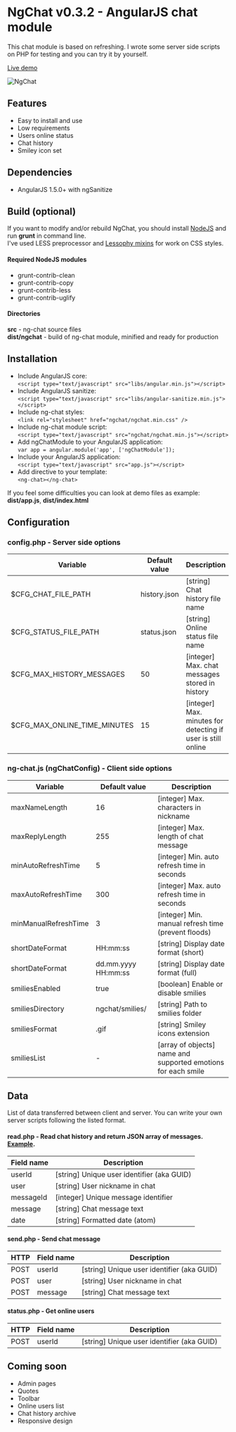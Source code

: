 NgChat v0.3.2 - AngularJS chat module
===================

This chat module is based on refreshing. I wrote some server side scripts on PHP for testing and you can try it by yourself.

[Live demo](http://khasky.com/demo/ng-chat)

![NgChat](https://github.com/khasky/NgChat/blob/master/screenshot.png)

## Features

* Easy to install and use
* Low requirements
* Users online status
* Chat history
* Smiley icon set

## Dependencies

 * AngularJS 1.5.0+ with ngSanitize

## Build (optional)

If you want to modify and/or rebuild NgChat, you should install [NodeJS](https://nodejs.org) and run **grunt** in command line.  
I've used LESS preprocessor and [Lessophy mixins](https://github.com/khasky/Lessophy) for work on CSS styles.

#### Required NodeJS modules

 * grunt-contrib-clean
 * grunt-contrib-copy
 * grunt-contrib-less
 * grunt-contrib-uglify

#### Directories

**src** - ng-chat source files  
**dist/ngchat** - build of ng-chat module, minified and ready for production  

## Installation

 * Include AngularJS core:  
 ```<script type="text/javascript" src="libs/angular.min.js"></script>```
 * Include AngularJS sanitize:  
 ```<script type="text/javascript" src="libs/angular-sanitize.min.js"></script>```
 * Include ng-chat styles:  
 ```<link rel="stylesheet" href="ngchat/ngchat.min.css" />```
 * Include ng-chat module script:  
 ```<script type="text/javascript" src="ngchat/ngchat.min.js"></script>```
 * Add ngChatModule to your AngularJS application:  
 ```var app = angular.module('app', ['ngChatModule']);```
 * Include your AngularJS application:  
 ```<script type="text/javascript" src="app.js"></script>```
 * Add directive to your template:  
 ``` <ng-chat></ng-chat> ```  

If you feel some difficulties you can look at demo files as example: **dist/app.js**, **dist/index.html**

## Configuration

### config.php - Server side options

| Variable                     | Default value  | Description                                                  |
| ---------------------------- | -------------- | ------------------------------------------------------------ |
| $CFG_CHAT_FILE_PATH          | history.json   | [string] Chat history file name                              |
| $CFG_STATUS_FILE_PATH        | status.json    | [string] Online status file name                             |
| $CFG_MAX_HISTORY_MESSAGES    | 50             | [integer] Max. chat messages stored in history               |
| $CFG_MAX_ONLINE_TIME_MINUTES | 15             | [integer] Max. minutes for detecting if user is still online |

### ng-chat.js (ngChatConfig) - Client side options

| Variable                  | Default value          | Description                                                   |
| ------------------------- | ---------------------- | ------------------------------------------------------------- |
| maxNameLength             | 16                     | [integer] Max. characters in nickname                         |
| maxReplyLength            | 255                    | [integer] Max. length of chat message                         |
| minAutoRefreshTime        | 5                      | [integer] Min. auto refresh time in seconds                   |
| maxAutoRefreshTime        | 300                    | [integer] Max. auto refresh time in seconds                   |
| minManualRefreshTime      | 3                      | [integer] Min. manual refresh time (prevent floods)           |
| shortDateFormat           | HH:mm:ss               | [string] Display date format (short)                          |
| shortDateFormat           | dd.mm.yyyy HH:mm:ss    | [string] Display date format (full)                           |
| smiliesEnabled            | true                   | [boolean] Enable or disable smilies                           |
| smiliesDirectory          | ngchat/smilies/        | [string] Path to smilies folder                               |
| smiliesFormat             | .gif                   | [string] Smiley icons extension                               |
| smiliesList               | -                      | [array of objects] name and supported emotions for each smile |

## Data

List of data transferred between client and server. You can write your own server scripts following the listed format.

#### read.php - Read chat history and return JSON array of messages. [Example](https://github.com/khasky/NgChat/blob/master/src/demo/history.json).

| Field name | Description                                |
| ---------- | ------------------------------------------ |
| userId     | [string] Unique user identifier (aka GUID) |
| user       | [string] User nickname in chat             |
| messageId  | [integer] Unique message identifier        |
| message    | [string] Chat message text                 |
| date       | [string] Formatted date (atom)             |

#### send.php - Send chat message

| HTTP  | Field name | Description                                |
| ----- | ---------- | ------------------------------------------ |
| POST  | userId     | [string] Unique user identifier (aka GUID) |
| POST  | user       | [string] User nickname in chat             |
| POST  | message    | [string] Chat message text                 |

#### status.php - Get online users

| HTTP  | Field name | Description                                |
| ----- | ---------- | ------------------------------------------ |
| POST  | userId     | [string] Unique user identifier (aka GUID) |

## Coming soon

* Admin pages
* Quotes
* Toolbar
* Online users list
* Chat history archive
* Responsive design